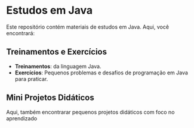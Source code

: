 # Estudos em Java

Este repositório contém materiais de estudos em Java. Aqui, você encontrará:

## Treinamentos e Exercícios

- **Treinamentos**: da linguagem  Java.
- **Exercícios**: Pequenos problemas e desafios de programação em Java para praticar.

## Mini Projetos Didáticos

Aqui, também encontrarar pequenos projetos didáticos com  foco no aprendizado 


